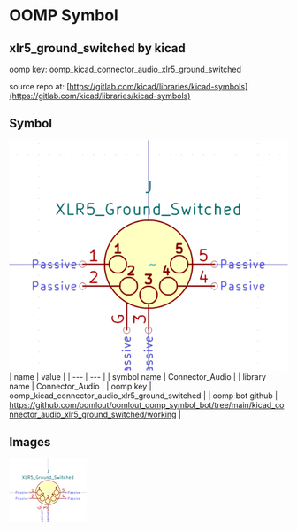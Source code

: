 # OOMP Symbol  
## xlr5_ground_switched  by kicad  
  
oomp key: oomp_kicad_connector_audio_xlr5_ground_switched  
  
source repo at: [https://gitlab.com/kicad/libraries/kicad-symbols](https://gitlab.com/kicad/libraries/kicad-symbols)  
## Symbol  
  
[![working.png](working_600.png)](working.png)  
| name | value | 
| --- | --- | 
| symbol name | Connector_Audio | 
| library name | Connector_Audio | 
| oomp key | oomp_kicad_connector_audio_xlr5_ground_switched | 
| oomp bot github | https://github.com/oomlout/oomlout_oomp_symbol_bot/tree/main/kicad_connector_audio_xlr5_ground_switched/working | 
## Images  
  
[![working.png](working_140.png)](working.png)  

